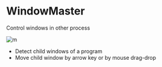 # WindowMaster
Control windows in other process

![m](https://cloud.githubusercontent.com/assets/5030312/14452403/0b065144-00c1-11e6-9ce5-63bf1f4dfd99.png)

+ Detect child windows of a program
+ Move child window by arrow key or by mouse drag-drop